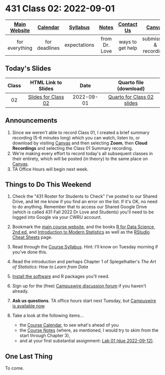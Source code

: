 # 431 Class 02: 2022-09-01

[Main Website](https://thomaselove.github.io/431-2022/) | [Calendar](https://thomaselove.github.io/431-2022/calendar.html) | [Syllabus](https://thomaselove.github.io/431-syllabus-2022/) | [Notes](https://thomaselove.github.io/431-notes/) | [Contact Us](https://thomaselove.github.io/431-2022/contact.html) | [Canvas](https://canvas.case.edu) | [Data and Code](https://github.com/THOMASELOVE/431-data)
:-----------: | :--------------: | :----------: | :---------: | :-------------: | :-----------: | :------------:
for everything | for deadlines | expectations | from Dr. Love | ways to get help | submission & recordings | for downloads

## Today's Slides

Class | HTML Link to Slides | Date | Quarto file (download)
:---: | :------------: | :---: | :--------------:
02 | [Slides for Class 02](https://thomaselove.github.io/431-slides-2022/class02.html) | 2022-09-01 | [Quarto for Class 02 slides](https://thomaselove.github.io/431-slides-2022/class02.qmd)

## Announcements

1. Since we weren't able to record Class 01, I created a brief summary recording (5-6 minutes long) which you can watch, listen to, or download by visiting [Canvas](https://canvas.case.edu) and then selecting **Zoom**, then **Cloud Recordings** and selecting the Class 01 Summary recording.
2. We're making every effort to record today's all subsequent classes in their entirety, which will be posted (in theory) to the same place on [Canvas](https://canvas.case.edu).
3. TA Office Hours will begin next week.

## Things to Do This Weekend

1. Check the "431 Roster for Students to Check" I've posted to our Shared Drive, and let me know if you find an error on the list. If it's OK, no need to do anything. Remember that to access our Shared Google Drive (which is called 431 Fall 2022 Dr Love and Students) you'll need to be logged into Google via your CWRU account.
2. Bookmark the [main course website](https://thomaselove.github.io/431-2022/), and the books [R for Data Science, 2nd ed.](https://r4ds.hadley.nz/) and [Introduction to Modern Statistics](https://openintro-ims.netlify.app/) as well as the [RStudio Cheat Sheets](https://www.rstudio.com/resources/cheatsheets/) page.
3. Read through the [Course Syllabus](https://thomaselove.github.io/431-syllabus-2022/). Hint: I'll know on Tuesday morning if you've done this.
4. Read the introduction and perhaps Chapter 1 of Spiegelhalter's *The Art of Statistics: How to Learn from Data*
5. [Install the software](https://thomaselove.github.io/431-2022/software.html) and R packages you'll need.
6. Sign up for the (free) [Campuswire discussion forum](https://thomaselove.github.io/431-2022/campuswire.html) if you haven't already.
7. **Ask us questions**. TA office hours start next Tuesday, but [Campuswire is available now](https://thomaselove.github.io/431-2022/campuswire.html).
8. Take a look at the following items...

    - the [Course Calendar](https://thomaselove.github.io/431-2022/calendar.html), to see what's ahead of you
    - the [Course Notes](https://thomaselove.github.io/431-notes/) (where, as mentioned, I would try to skim from the start through Chapter 3),
    - and at your first substantial assignment: [Lab 01 (due 2022-09-12)](https://github.com/THOMASELOVE/431-labs-2022).

## One Last Thing

To come.

